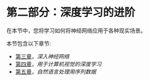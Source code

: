 

# 第二部分：深度学习的进阶

在本节中，您将学习如何将神经网络应用于各种现实场景。

本节包含以下章节:

*   [第三章](f93f665d-9a2a-4d36-b442-75e7fb89d9cd.xhtml)，*深入神经网络*
*   [第四章](bfebc11a-90af-4c67-ab9a-3118061abaf3.xhtml)，*用于计算机视觉的深度学习*
*   [第五章](1673d30f-f067-4cd6-a4b7-33d9777c8759.xhtml)，*自然语言处理用序列数据*